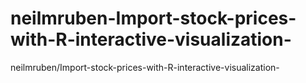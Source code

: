 # neilmruben-Import-stock-prices-with-R-interactive-visualization-
neilmruben/Import-stock-prices-with-R-interactive-visualization-
